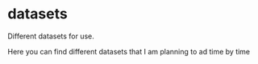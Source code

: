 # datasets
Different datasets for use.

Here you can find different datasets that I am planning to ad time by time
